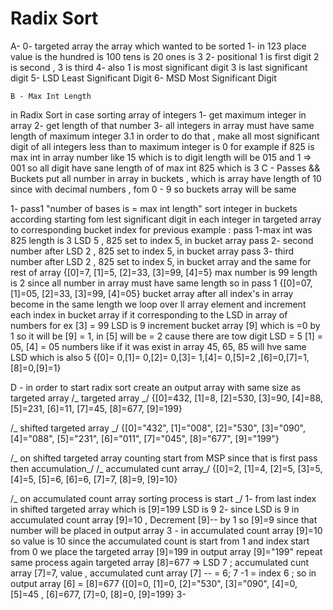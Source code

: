 # Radix Sort

A-
0- targeted array the array which wanted to be sorted
1- in 123 place value is the hundred is 100 tens is 20 ones is 3
2- positional 1 is first digit 2 is second , 3 is third
4- also 1 is most significant digit 3 is last significant digit
5- LSD Least Significant Digit
6- MSD Most Significant Digit

    B -	Max Int Length

in Radix Sort in case sorting array of integers
1- get maximum integer in array
2- get length of that number
3- all integers in array must have same length of maximum integer
3.1 in order to do that , make all most significant digit of all integers less than to maximum integer is 0
for example if 825 is max int in array number like 15 which is to digit length will be 015 and 1 => 001
so all digit have sane length of of max int 825 which is 3
C - Passes && Buckets
put all number in array in buckets , which is array have length of 10 since with decimal numbers , fom 0 - 9 so buckets array will be same

1- pass1 "number of bases is = max int length"
sort integer in buckets according starting fom lest significant digit in each integer in targeted array to
corresponding bucket index
for previous example :
pass 1-max int was 825 length is 3 LSD 5 , 825 set to index 5, in bucket array
pass 2- second number after LSD 2 , 825 set to index 5, in bucket array
pass 3- third number after LSD 2 , 825 set to index 5, in bucket array
and the same for rest of array
{[0]=7, [1]=5, [2]=33, [3]=99, [4]=5} max number is 99 length is 2 since all number in array must have same length
so in pass 1
{[0]=07, [1]=05, [2]=33, [3]=99, [4]=05}
bucket array
after all index's in array become in the same length we loop over ll array element
and increment each index in bucket array if it corresponding to the LSD in
array of numbers for ex [3] = 99 LSD is 9 increment bucket array [9]
which is =0 by 1 so it will be [9] = 1, in [5] will be = 2
cause there are tow digit LSD = 5 [1] = 05, [4] = 05
numbers like if it was exist in array 45, 65, 85 will hve same LSD which is also 5
{[0]= 0,[1]= 0,[2]= 0,[3]= 1,[4]= 0,[5]=2 ,[6]=0,[7]=1,[8]=0,[9]=1}

D - in order to start radix sort create an output array with same size as targeted array
/_ targeted array _/
{[0]=432, [1]=8, [2]=530, [3]=90, [4]=88, [5]=231, [6]=11, [7]=45, [8]=677, [9]=199}

/_ shifted targeted array _/
{[0]="432", [1]="008", [2]="530", [3]="090", [4]="088", [5]="231", [6]="011", [7]="045", [8]="677", [9]="199"}

/_ on shifted targeted array counting start from MSP since that is first pass then accumulation_/
/_ accumulated cunt array_/
{[0]=2, [1]=4, [2]=5, [3]=5, [4]=5, [5]=6, [6]=6, [7]=7, [8]=9, [9]=10}

/_ on accumulated count array sorting process is start _/
1- from last index in shifted targeted array which is [9]=199 LSD is 9
2- since LSD is 9 in accumulated count array [9]=10 , Decrement [9]-- by 1 so [9]=9
since that number will be placed in output array
3 - in accumulated count array [9]=10 so value is 10 since the accumulated count is start from 1
and index start from 0 we place the targeted array [9]=199 in output array [9]="199"
repeat same process again
targeted array [8]=677 => LSD 7 ; accumulated cunt array [7]=7, value , accumulated cunt array [7] -- = 6;
7 -1 = index 6 ; so in output array [6] = [8]=677
{[0]=0, [1]=0, [2]="530", [3]="090", [4]=0, [5]=45 , [6]=677, [7]=0, [8]=0, [9]=199}
3-
